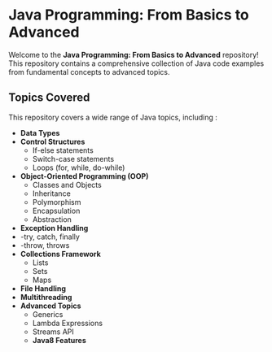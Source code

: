 # Java Programming: From Basics to Advanced

Welcome to the **Java Programming: From Basics to Advanced** repository! This repository contains a comprehensive collection of Java code examples from fundamental concepts to advanced topics.

## Topics Covered

This repository covers a wide range of Java topics, including :

- **Data Types**
- **Control Structures**
  - If-else statements
  - Switch-case statements
  - Loops (for, while, do-while)
- **Object-Oriented Programming (OOP)**
  - Classes and Objects
  - Inheritance
  - Polymorphism
  - Encapsulation
  - Abstraction
- **Exception Handling**
- -try, catch, finally
- -throw, throws
- **Collections Framework**
  - Lists
  - Sets
  - Maps
- **File Handling**
- **Multithreading**
- **Advanced Topics**
  - Generics
  - Lambda Expressions
  - Streams API
  - **Java8 Features**

